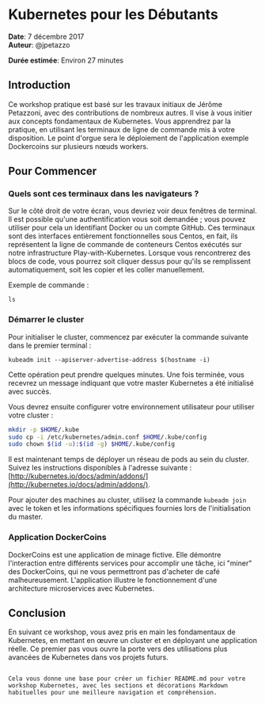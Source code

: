 # Kubernetes pour les Débutants

**Date**: 7 décembre 2017  
**Auteur**: @jpetazzo

**Durée estimée**: Environ 27 minutes

## Introduction

Ce workshop pratique est basé sur les travaux initiaux de Jérôme Petazzoni, avec des contributions de nombreux autres. Il vise à vous initier aux concepts fondamentaux de Kubernetes. Vous apprendrez par la pratique, en utilisant les terminaux de ligne de commande mis à votre disposition. Le point d'orgue sera le déploiement de l'application exemple Dockercoins sur plusieurs nœuds workers.

## Pour Commencer

### Quels sont ces terminaux dans les navigateurs ?

Sur le côté droit de votre écran, vous devriez voir deux fenêtres de terminal. Il est possible qu'une authentification vous soit demandée ; vous pouvez utiliser pour cela un identifiant Docker ou un compte GitHub. Ces terminaux sont des interfaces entièrement fonctionnelles sous Centos, en fait, ils représentent la ligne de commande de conteneurs Centos exécutés sur notre infrastructure Play-with-Kubernetes. Lorsque vous rencontrerez des blocs de code, vous pourrez soit cliquer dessus pour qu'ils se remplissent automatiquement, soit les copier et les coller manuellement.

Exemple de commande :

```
ls
```

### Démarrer le cluster

Pour initialiser le cluster, commencez par exécuter la commande suivante dans le premier terminal :

```
kubeadm init --apiserver-advertise-address $(hostname -i)
```

Cette opération peut prendre quelques minutes. Une fois terminée, vous recevrez un message indiquant que votre master Kubernetes a été initialisé avec succès.

Vous devrez ensuite configurer votre environnement utilisateur pour utiliser votre cluster :

```bash
mkdir -p $HOME/.kube
sudo cp -i /etc/kubernetes/admin.conf $HOME/.kube/config
sudo chown $(id -u):$(id -g) $HOME/.kube/config
```

Il est maintenant temps de déployer un réseau de pods au sein du cluster. Suivez les instructions disponibles à l'adresse suivante : [http://kubernetes.io/docs/admin/addons/](http://kubernetes.io/docs/admin/addons/).

Pour ajouter des machines au cluster, utilisez la commande `kubeadm join` avec le token et les informations spécifiques fournies lors de l'initialisation du master.

### Application DockerCoins

DockerCoins est une application de minage fictive. Elle démontre l'interaction entre différents services pour accomplir une tâche, ici "miner" des DockerCoins, qui ne vous permettront pas d'acheter de café malheureusement. L'application illustre le fonctionnement d'une architecture microservices avec Kubernetes.

## Conclusion

En suivant ce workshop, vous avez pris en main les fondamentaux de Kubernetes, en mettant en œuvre un cluster et en déployant une application réelle. Ce premier pas vous ouvre la porte vers des utilisations plus avancées de Kubernetes dans vos projets futurs.
```

Cela vous donne une base pour créer un fichier README.md pour votre workshop Kubernetes, avec les sections et décorations Markdown habituelles pour une meilleure navigation et compréhension.

